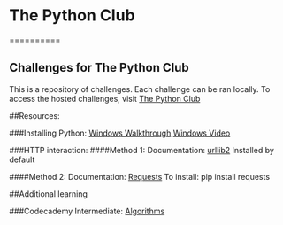# The Python Club
==========

## Challenges for The Python Club

This is a repository of challenges. Each challenge can be ran locally. To access the hosted challenges, visit [The Python Club](http://thepythonclub.org/)

##Resources:

###Installing Python:
[Windows Walkthrough](http://docs.python-guide.org/en/latest/starting/install/win.html)
[Windows Video](http://www.youtube.com/watch?v=L5t5U0XnSew)

###HTTP interaction:
####Method 1:
Documentation:
[urllib2](http://www.pythonforbeginners.com/python-on-the-web/how-to-use-urllib2-in-python/)
Installed by default

####Method 2:
Documentation: [Requests](http://python-requests.org/)
To install: pip install requests

##Additional learning

###Codecademy Intermediate:
[Algorithms](http://www.codecademy.com/courses/python-intermediate-en-NYXmc)